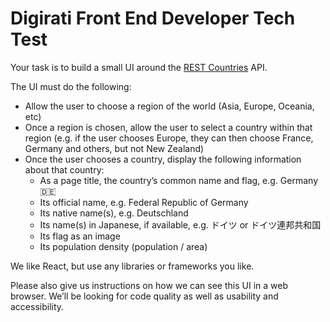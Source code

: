 # Digirati Front End Developer Tech Test

Your task is to build a small UI around the [REST Countries](https://restcountries.com/) API.

The UI must do the following:

- Allow the user to choose a region of the world (Asia, Europe, Oceania, etc)
- Once a region is chosen, allow the user to select a country within that region (e.g. if the user chooses Europe, they can then choose France, Germany and others, but not New Zealand)
- Once the user chooses a country, display the following information about that country:
  - As a page title, the country’s common name and flag, e.g. Germany 🇩🇪
  - Its official name, e.g. Federal Republic of Germany
  - Its native name(s), e.g. Deutschland
  - Its name(s) in Japanese, if available, e.g. ドイツ or ドイツ連邦共和国
  - Its flag as an image
  - Its population density (population / area)

We like React, but use any libraries or frameworks you like.

Please also give us instructions on how we can see this UI in a web browser. We’ll be looking for code quality as well as usability and accessibility.
